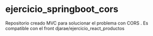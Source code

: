 # ejercicio_springboot_cors
Repositorio creado MVC para solucionar el problema con CORS . Es compatible con el front  djarae/ejercicio_react_productos
